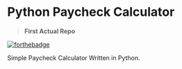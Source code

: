 # Python Paycheck Calculator
> **First Actual Repo**

[![forthebadge](https://forthebadge.com/images/badges/made-with-python.svg)](https://forthebadge.com)
<!-- [![forthebadge](https://forthebadge.com/images/badges/mom-made-pizza-rolls.svg)](https://forthebadge.com) -->
<!-- [![Y2kMitch](https://fucksubway.net/Share/schr%C3%B6dinger's-calculator.svg)](https://fucksubway.net) -->

Simple Paycheck Calculator Written in Python. 

